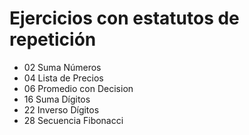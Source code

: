 # Ejercicios con estatutos de repetición

- 02 Suma Números
- 04 Lista de Precios
- 06 Promedio con Decision
- 16 Suma Dígitos
- 22 Inverso Dígitos
- 28 Secuencia Fibonacci

